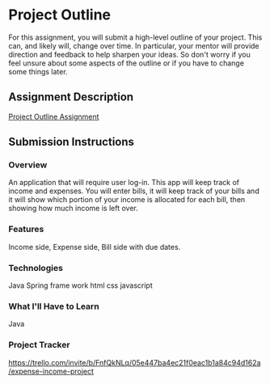 # Project Outline
For this assignment, you will submit a high-level outline of your project. This can, and likely will, change over time. In particular, your mentor will provide direction and feedback to help sharpen your ideas. So don't worry if you feel unsure about some aspects of the outline or if you have to change some things later.

## Assignment Description
[Project Outline Assignment](https://education.launchcode.org/liftoff/modules/assignments/project-outline)

## Submission Instructions

### Overview
An application that will require user log-in. This app will keep track of income and expenses. You will enter bills, it will keep track of your bills and it will show which portion of your income is allocated for each bill, then showing how much income is left over.
### Features
Income side, Expense side, Bill side with due dates.
### Technologies
Java
Spring frame work
html
css
javascript

### What I'll Have to Learn
Java
### Project Tracker
https://trello.com/invite/b/FnfQkNLq/05e447ba4ec21f0eac1b1a84c94d162a/expense-income-project
